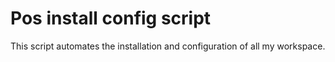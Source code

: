 # Pos install config script
This script automates the installation and configuration of all my workspace.
